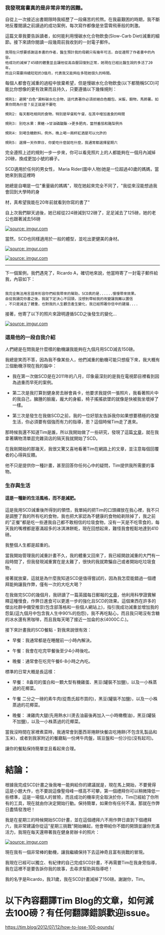 ### 我發現寫書真的是非常非常的困難。

自從上一次接近出書期限時我經歷了一段痛苦的煎熬。在我最艱困的時期，我不斷地反覆閱讀之前讀過的成功案例，每次寫作都像是坐雲霄飛車般的刺激。

這篇文章我要告訴讀者，如何能利用慢碳水化合物飲食(Slow-Carb Diet)減重的細節。接下來請你閱讀一段幾周前我收到的一封電子郵件。

```
我現在只想要感謝這本書的作者，醫生預計我的母親只有幾年可活，自從遵照了作者書中的內容。
他成功的減掉了45磅的體重並且讓他從高血壓回復到正常，她現在已經比醫生說的多活了20年。
而且只需要持續短短的3個月，代表我又能夠在多陪她很久的時間。
```

每個人都會在減重的過程中放棄希望，但是慢碳水化合物飲食(以下都簡稱SCD)可能比你想像的更有效果而且持久，只要遵循以下幾條規則：

```
規則1: 避開"白色"澱粉碳水化合物，這代表著你必須拒絕白色麵包，米飯，穀物，馬鈴薯。如果你問為什麼？反正就是不要吃

規則2: 每天都吃相同的食物，特別是早餐和午餐，在其中增加進食的時間

規則3: 別吃水果：果糖->甘油磷酸酯->更多肥肉，當然番茄和酪梨例外

規則4: 別喝含糖飲料，例外，晚上喝一兩杯紅酒是可以允許的

規則5: 選擇一天作弊日，你愛吃什麼就吃什麼，我通常都選擇星期六
```

完全遵照上述的規則一步一步來，你可以看見照片上的人都能夠在一個月內減掉20磅，換成更加小號的褲子。

SCD適用於任何的男女性， Maria Rider(圖中人物)她是一位超過40歲的媽媽，當她來到我這裡時

她總是自嘲是一位"重量級的媽媽"，現在她起來完全不同了，"我從來沒能想過我會回到大學時的身

材，真希望我能在20年前就看到你寫的書了"

自上次我們聊天過後，她已經從224磅減到122磅了，足足減去了125磅，她的老公也跟著減去56磅


<a href="https://imgur.com/pnUOgMI"><img src="https://i.imgur.com/pnUOgMI.jpg" title="source: imgur.com" /></a>

當然，SCD也同樣適用於一般的體型，並吃出更健美的身材。

<a href="https://imgur.com/aaH2YEF"><img src="https://i.imgur.com/aaH2YEF.jpg" title="source: imgur.com" /></a>

<a href="https://imgur.com/p9r2B6x"><img src="https://i.imgur.com/p9r2B6x.jpg" title="source: imgur.com" /></a>

----

下一個案例，我們遇見了，Ricardo A，確切地來說，他當時寄了一封電子郵件給我，內容如下：

```

我完全無法用言語來形容你們給我帶來的幫助，SCD真的是......慢慢帶來效果。
自從我讀完你書之後，我就下定決心不回頭，沒想到帶給我的改變讓我難以置信
，不只是減去了體重，也對我的人生觀念產生變化，我已經照著你信中的建議....

```

接著，他寄了以下的照片來證明遵循SCD之後發生的變化...

<a href="https://imgur.com/opcQgFh"><img src="https://i.imgur.com/opcQgFh.jpg" title="source: imgur.com" /></a>

### 這是他的一段自我介紹

人們總是在問我是什麼樣的動機讓我能夠在九個月用SCD減去150磅。

我總是笑而不答，因為我不像某些人，他們減重的動機可能只想瘦下來，我大概有三個動機浮現在我的腦中：

- 我在第一次做SCD是在2011年的八月，印象最深刻的是我在電視節目裡看到因為過重而早死的案例。

- 第二次是我打算到健身房去辦會員卡，他要求我提供一張照片，我看著照片中的我自己，臃腫的臉龐，龐大的身軀，椅子搖搖欲墜的就像是快被我坐壞掉了一樣。

- 第三次是發生在我做SCD之前，我的一位好朋友告訴我你如果想要積極的改變生活，你必須要有個強而有力的指導，恩？這個時候Tim走了進來。

那時候我還不知道Tim是誰，所以我開始做了一些研究，發現了這篇<a href="https://gizmodo.com/5709913/4-hour-body---the-slow-carb-diet">文章</a>，就在我拿著購物清單逛完雜貨店的隔天我就開始了SCD。

在我剛開始的那幾天，我很又驚又喜地看著Tim在網路上的文章，並注意每個回覆者的心得與反饋。

他不只是提供你一種計畫，甚至回答你任何心中的疑問，Tim提供我所需要的事物。

### 生存與生活

#### 這是一種新的生活風格，而不是減肥。

這是我用SCD減重後所得到的領悟，我單純的把Tim的口頭禪放在我心裡，我不只是調整了我的所有吃的食物，我也把大家認為不健康的食物給剃除掉了，我之前的"正餐"都是吃一些連我自己都不敢相信的垃圾食物，沒有一天是不吃零食的，每天我的嘴裡都是塞滿超多的冰淇淋餅乾，現在回想起來，難怪我會輕鬆地達到410磅。

我整個人生都是超重的。

當我開始管理我的減重計畫不久，我的體重又回來了，我已經開啟減重的大門有一段時間了，但我發現減重實在是太難了，很快的我就欺騙自己或者開始吃垃圾食物，

接著就放棄，這就是為什麼我知道SCD是值得嘗試的，因為我怎麼能錯過一個禮拜能夠讓我作弊，僅有一次的大吃大喝？

在我做完SCD的幾個月，我研讀了一篇英國每日郵報的<a href="http://www.dailymail.co.uk/femail/article-2097267/Tempted-doughnut-How-telling-Ill-eat-later-prevent-overindulging.html">文章</a>，他利用科學證實解釋這種慢食，作弊日進食可以更進一步的強化且SCD的效果。這個東西在許多的傑出社群中備受推崇(包含部落格和一些個人網站上)，指引我成功減重並增加我的怨氣(這九個月中包含我人生中90%的抱怨)，我不再吃點心，而且我只喝沒有含糖的冰水還有黑咖啡，而且我每天喝了接近一加侖的水(4000C.C.)。

接下來計畫我的SCD餐點 - 對我來說很有效：

- 早餐：我通常都是在睡醒前一小時內解決。

- 午餐：我會在吃完早餐後至少4小時後吃。

- 晚餐：通常會在吃完午餐6-8小時之內吃。

標準的日常大概是長這樣：

- 早餐： 8盎司的蛋白和一顆大型有機雞蛋、黑豆(罐裝不加鹽)，以及一小株蒸過的花椰菜。

- 午餐 二分之一磅的素牛肉(從喬氏超市買的)，黑豆(罐裝不加鹽)，以及一小株蒸過的花椰菜。

- 晚餐： 凍雞肉大腿(先用熱水川燙去油最後再加入一小時橄欖油)，黑豆(罐裝不加鹽)，以及一小株蒸過的花椰菜。

當我沒時間在家裡煮菜時，我通常會到墨西哥捲餅快餐店吃捲餅(不包含乳製品和玉米)，或者到我家附近的餐廳點一份烤牛肉盤，斑豆盤和一份沙拉(沒有起司)。

讓你的餐點保持簡單並且看起來合理。

# 結論：

根據我完成SCD計畫之後我唯一能夠給你的建議就是，現在馬上開始，不要覺得這是小題大作，也不要說這像聖母峰一樣高不可攀，第一個禮拜你可以稍微降低一些標準，這是一場個人的冒險，而且成功的機率完全取決於你，Tim已經給了你所有的工具，現在就由你決定開始行動。保持簡單，如果你有任何不滿，那就在作弊日盡情發洩吧！

我是在星期三的時候開始SCD計畫，並在這個禮拜六不用作弊日直到下個禮拜六，我非常建議你從這"星期三挑戰"開始練起，他會帶給你不錯的開頭並讓你充滿活力，我現在每天還帶著我在健身房辦卡的照片：

<a href="https://imgur.com/OmSSvEh"><img src="https://i.imgur.com/OmSSvEh.jpg" title="source: imgur.com" /></a>

現在我有一個非常棒的動機，讓我繼續保持下去這神奇且富有挑戰的冒現。

我現在已經可以獨立、有紀律的自己完成SCD計畫，不再需要Tim在我身旁指導，我在這裡不是要告訴你我的故事，去尋求幫助與指導吧！

我的名字是Ricardo，我31歲，我在SCD計畫減掉了150磅。謝謝你，Tim。

# 以下內容翻譯Tim Blog的文章，如何減去100磅？有任何翻譯錯誤歡迎issue。

https://tim.blog/2012/07/12/how-to-lose-100-pounds/